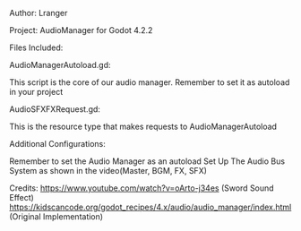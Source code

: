 Author: Lranger

Project: AudioManager for Godot 4.2.2

Files Included:

AudioManagerAutoload.gd:

This script is the core of our audio manager.
Remember to set it as autoload in your project

AudioSFXFXRequest.gd:

This is the resource type that makes requests to AudioManagerAutoload

Additional Configurations:

Remember to set the Audio Manager as an autoload
Set Up The Audio Bus System as shown in the video(Master, BGM, FX, SFX)



Credits: 
https://www.youtube.com/watch?v=oArto-j34es (Sword Sound Effect)
https://kidscancode.org/godot_recipes/4.x/audio/audio_manager/index.html (Original Implementation)
